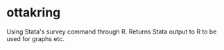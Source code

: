 # ottakring
Using Stata's survey command through R. Returns Stata output to R to be used for graphs etc.
